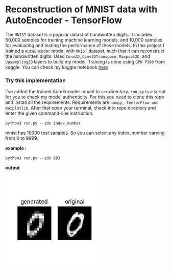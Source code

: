 # Reconstruction of MNIST data with AutoEncoder - TensorFlow

The `MNIST` dataset is a popular datast of handwritten digits. It includes 60,000 samples for training machine learning models, and 10,000 samples for evaluating and testing the performance of these models. In this project I trained a `AutoEncoder` model with `MNIST` dataset, such that it can reconstruct the handwritten digits. Used `Conv2D`, `Conv2DTranspose`, `Maxpool2D`, and `Upsampling2D` layers to build my model. Training is done using `GPU P100` from kaggle.
You can check my kaggle notebook [here](https://www.kaggle.com/code/kavyas1996/mnist-reconstruction-ae)

### Try this implementation

I've added the trained AutoEncoder model to `src` directory. `run.py` is a script for you to check my model authenticity. For this you need to clone this repo and install all the requirements. Requirements are `numpy, TensorFlow and matplotlib`. After that open your terminal, check into repo directory and enter the given command-line instruction.

```
python3 run.py --idx index_number
```
mnist has 10000 test samples. So you can select any index_number varying from 0 to 9999.

**example :**

```
python3 run.py --idx 993
```
**output**

![sample](src/Figure_1.png)

